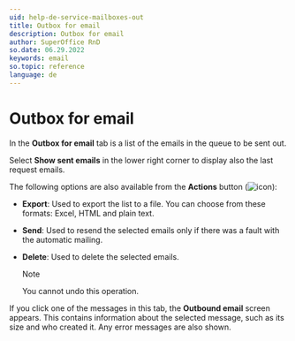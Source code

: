 ```yaml
---
uid: help-de-service-mailboxes-out
title: Outbox for email
description: Outbox for email
author: SuperOffice RnD
so.date: 06.29.2022
keywords: email
so.topic: reference
language: de
---
```


# Outbox for email

In the **Outbox for email** tab is a list of the emails in the queue to be sent out.

Select **Show sent emails** in the lower right corner to display also the last request emails.

The following options are also available from the **Actions** button (![icon][img1]):

* **Export**: Used to export the list to a file. You can choose from these formats: Excel, HTML and plain text.

* **Send**: Used to resend the selected emails only if there was a fault with the automatic mailing.

* **Delete**: Used to delete the selected emails.

    > [!NOTE]
    > You cannot undo this operation.

If you click one of the messages in this tab, the **Outbound email** screen appears. This contains information about the selected message, such as its size and who created it. Any error messages are also shown.

<!-- Referenced links -->

<!-- Referenced images -->
[img1]: ../../../../../media/icons/btn-menu.png

